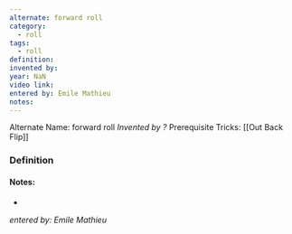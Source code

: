 ```yaml
---
alternate: forward roll
category:
  - roll
tags:
  - roll
definition: 
invented by: 
year: NaN
video link: 
entered by: Emile Mathieu
notes: 
---
```

Alternate Name: forward roll
*Invented by ?*
Prerequisite Tricks: [[Out Back Flip]]

### Definition



#### Notes:
- 
*entered by: Emile Mathieu*
